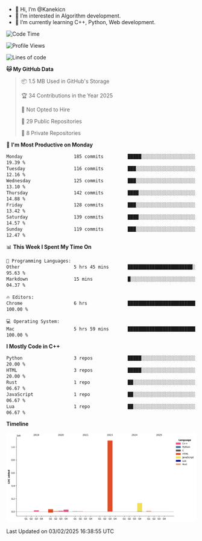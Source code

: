- 👋 Hi, I’m @Kanekicn
- 👀 I’m interested in Algorithm development.
- 🌱 I’m currently learning C++, Python, Web development.

<!---
cotecsz/cotecsz is a ✨ special ✨ repository because its `README.md` (this file) appears on your GitHub profile.
You can click the Preview link to take a look at your changes.
--->

<!--START_SECTION:waka-->
![Code Time](http://img.shields.io/badge/Code%20Time-2%2C592%20hrs%2059%20mins-blue)

![Profile Views](http://img.shields.io/badge/Profile%20Views-0-blue)

![Lines of code](https://img.shields.io/badge/From%20Hello%20World%20I%27ve%20Written-1.3%20million%20lines%20of%20code-blue)

**🐱 My GitHub Data** 

> 📦 1.5 MB Used in GitHub's Storage 
 > 
> 🏆 34 Contributions in the Year 2025
 > 
> 🚫 Not Opted to Hire
 > 
> 📜 29 Public Repositories 
 > 
> 🔑 8 Private Repositories 
 > 
📅 **I'm Most Productive on Monday** 

```text
Monday                   185 commits         █████░░░░░░░░░░░░░░░░░░░░   19.39 % 
Tuesday                  116 commits         ███░░░░░░░░░░░░░░░░░░░░░░   12.16 % 
Wednesday                125 commits         ███░░░░░░░░░░░░░░░░░░░░░░   13.10 % 
Thursday                 142 commits         ████░░░░░░░░░░░░░░░░░░░░░   14.88 % 
Friday                   128 commits         ███░░░░░░░░░░░░░░░░░░░░░░   13.42 % 
Saturday                 139 commits         ████░░░░░░░░░░░░░░░░░░░░░   14.57 % 
Sunday                   119 commits         ███░░░░░░░░░░░░░░░░░░░░░░   12.47 % 
```


📊 **This Week I Spent My Time On** 

```text
💬 Programming Languages: 
Other                    5 hrs 45 mins       ████████████████████████░   95.63 % 
Markdown                 15 mins             █░░░░░░░░░░░░░░░░░░░░░░░░   04.37 % 

🔥 Editors: 
Chrome                   6 hrs               █████████████████████████   100.00 % 

💻 Operating System: 
Mac                      5 hrs 59 mins       █████████████████████████   100.00 % 
```

**I Mostly Code in C++** 

```text
Python                   3 repos             █████░░░░░░░░░░░░░░░░░░░░   20.00 % 
HTML                     3 repos             █████░░░░░░░░░░░░░░░░░░░░   20.00 % 
Rust                     1 repo              ██░░░░░░░░░░░░░░░░░░░░░░░   06.67 % 
JavaScript               1 repo              ██░░░░░░░░░░░░░░░░░░░░░░░   06.67 % 
Lua                      1 repo              ██░░░░░░░░░░░░░░░░░░░░░░░   06.67 % 
```



**Timeline**

![Lines of Code chart](https://raw.githubusercontent.com/Kanekicn/Kanekicn/master/assets/bar_graph.png)


 Last Updated on 03/02/2025 16:38:55 UTC
<!--END_SECTION:waka-->
